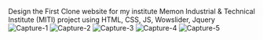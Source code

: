 Design the First Clone website for my institute Memon Industrial & Technical Institute (MITI) project 
using HTML, CSS, JS, Wowslider, Jquery
![Capture-1](https://github.com/Mazhar-Naeemi/MITI-Website/assets/146188383/3f062f0f-9702-4f5b-bff0-cfa78df0bd69)
![Capture-2](https://github.com/Mazhar-Naeemi/MITI-Website/assets/146188383/d2f41001-d506-4348-9d84-a70e2d9bb115)
![Capture-3](https://github.com/Mazhar-Naeemi/MITI-Website/assets/146188383/ad9432d5-0570-41b1-823d-45598412d945)
![Capture-4](https://github.com/Mazhar-Naeemi/MITI-Website/assets/146188383/0cefb3fa-28f4-4994-964d-1cd8da702359)
![Capture-5](https://github.com/Mazhar-Naeemi/MITI-Website/assets/146188383/5917493c-117f-4611-9cb9-686335e6a174)




